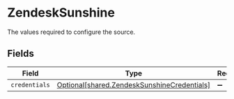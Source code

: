 # ZendeskSunshine

The values required to configure the source.


## Fields

| Field                                                                                            | Type                                                                                             | Required                                                                                         | Description                                                                                      |
| ------------------------------------------------------------------------------------------------ | ------------------------------------------------------------------------------------------------ | ------------------------------------------------------------------------------------------------ | ------------------------------------------------------------------------------------------------ |
| `credentials`                                                                                    | [Optional[shared.ZendeskSunshineCredentials]](../../models/shared/zendesksunshinecredentials.md) | :heavy_minus_sign:                                                                               | N/A                                                                                              |